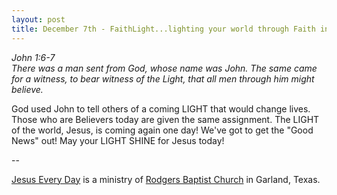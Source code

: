 ```yaml
---
layout: post
title: December 7th - FaithLight...lighting your world through Faith in the
---
```


_John 1:6-7  
There was a man sent from God, whose name was John. The same came
for a witness, to bear witness of the Light, that all men through him
might believe._

God used John to tell others of a coming LIGHT that would change
lives. Those who are Believers today are given the same assignment.
The LIGHT of the world, Jesus, is coming again one day! We've got to
get the "Good News" out! May your LIGHT SHINE for Jesus today!

 --

<a href=http://jesuseveryday.net>Jesus Every Day</a> is a ministry of <a href=http://rodgersbaptist.net>Rodgers Baptist Church</a> in Garland, Texas.
